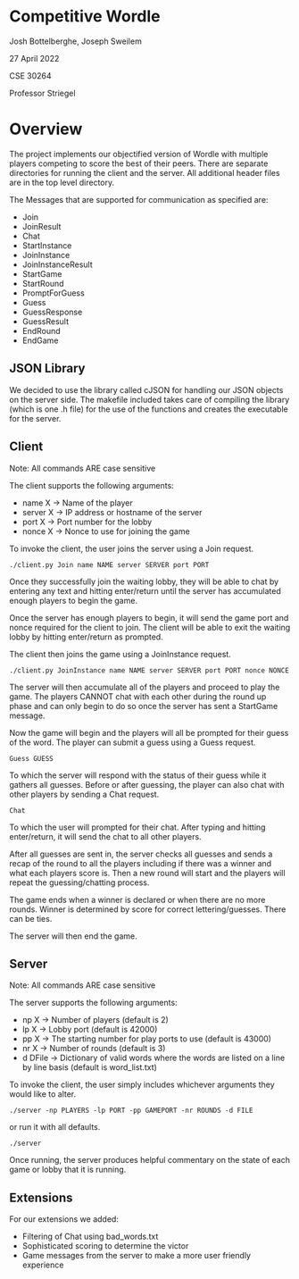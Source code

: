 # Competitive Wordle

Josh Bottelberghe, Joseph Sweilem

27 April 2022

CSE 30264

Professor Striegel

# Overview

The project implements our objectified version of Wordle with multiple players competing to score the best of their peers. There are separate directories for running the client and the server. All additional header files are in the top level directory.

The Messages that are supported for communication as specified are:
- Join
- JoinResult
- Chat
- StartInstance
- JoinInstance
- JoinInstanceResult
- StartGame
- StartRound
- PromptForGuess
- Guess
- GuessResponse
- GuessResult
- EndRound
- EndGame

## JSON Library

We decided to use the library called cJSON for handling our JSON objects on the server side. The makefile included takes care of compiling the library (which is one .h file) for the use of the functions and creates the executable for the server.

## Client

Note: All commands ARE case sensitive

The client supports the following arguments:
- name X -> Name of the player
- server X -> IP address or hostname of the server
- port X -> Port number for the lobby
- nonce X -> Nonce to use for joining the game

To invoke the client, the user joins the server using a Join request.

~~~
./client.py Join name NAME server SERVER port PORT
~~~

Once they successfully join the waiting lobby, they will be able to chat by entering any text and hitting enter/return until the server has accumulated enough players to begin the game.

Once the server has enough players to begin, it will send the game port and nonce required for the client to join. The client will be able to exit the waiting lobby by hitting enter/return as prompted.

The client then joins the game using a JoinInstance request.

~~~
./client.py JoinInstance name NAME server SERVER port PORT nonce NONCE
~~~

The server will then accumulate all of the players and proceed to play the game. The players CANNOT chat with each other during the round up phase and can only begin to do so once the server has sent a StartGame message.

Now the game will begin and the players will all be prompted for their guess of the word. The player can submit a guess using a Guess request.

~~~
Guess GUESS
~~~

To which the server will respond with the status of their guess while it gathers all guesses. Before or after guessing, the player can also chat with other players by sending a Chat request.

~~~
Chat
~~~

To which the user will prompted for their chat. After typing and hitting enter/return, it will send the chat to all other players. 

After all guesses are sent in, the server checks all guesses and sends a recap of the round to all the players including if there was a winner and what each players score is. Then a new round will start and the players will repeat the guessing/chatting process.

The game ends when a winner is declared or when there are no more rounds. Winner is determined by score for correct lettering/guesses. There can be ties.

The server will then end the game.

## Server

Note: All commands ARE case sensitive

The server supports the following arguments:
- np X -> Number of players (default is 2)
- lp X -> Lobby port (default is 42000)
- pp X -> The starting number for play ports to use (default is 43000)
- nr X -> Number of rounds (default is 3)
- d DFile -> Dictionary of valid words where the words are listed on a line by line basis (default is word_list.txt)

To invoke the client, the user simply includes whichever arguments they would like to alter.

~~~
./server -np PLAYERS -lp PORT -pp GAMEPORT -nr ROUNDS -d FILE
~~~

or run it with all defaults.

~~~
./server
~~~

Once running, the server produces helpful commentary on the state of each game or lobby that it is running.

## Extensions

For our extensions we added:
- Filtering of Chat using bad_words.txt
- Sophisticated scoring to determine the victor
- Game messages from the server to make a more user friendly experience